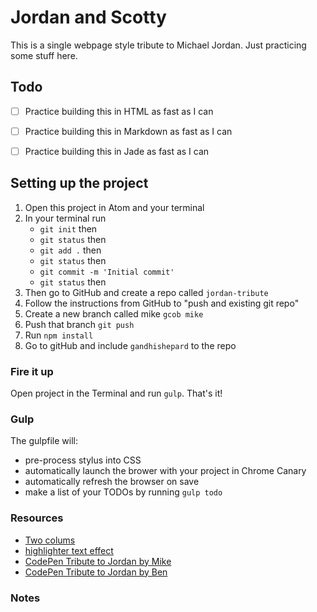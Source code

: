 # Jordan and Scotty

This is a single webpage style tribute to Michael Jordan. Just practicing some stuff here.

## Todo
- [ ] Practice building this in HTML as fast as I can
- [ ] Practice building this in Markdown as fast as I can
- [ ] Practice building this in Jade as fast as I can


## Setting up the project
1. Open this project in Atom and your terminal
2. In your terminal run
	- `git init` then
	- `git status` then
	- `git add .` then
	- `git status` then  
	- `git commit -m 'Initial commit'`
	- `git status` then
3. Then go to GitHub and create a repo called `jordan-tribute`
4. Follow the instructions from GitHub to "push and existing git repo"
5. Create a new branch called mike `gcob mike`
6. Push that branch `git push`
7. Run `npm install`
8. Go to gitHub and include `gandhishepard` to the repo


### Fire it up
Open project in the Terminal and run `gulp`. That's it!


### Gulp
The gulpfile will:
- pre-process stylus into CSS
- automatically launch the brower with your project in Chrome Canary
- automatically refresh the browser on save
- make a list of your TODOs by running `gulp todo`


### Resources

- [Two colums](http://codepen.io/brownerd/pen/4216f75b32eba9e51584cd2f920c4da7)
- [highlighter text effect ](http://codepen.io/brownerd/pen/ebcc39ae5162e51b1427ddd413489438)
- [CodePen Tribute to Jordan by Mike](http://codepen.io/sheps/pen/pyBoXV)
- [CodePen Tribute to Jordan by Ben](http://codepen.io/brownerd/pen/5752a8a5e9f3c514a9a014b6950025fb/?editors=1100)



### Notes

